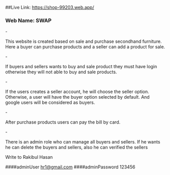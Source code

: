 ##Live Link: https://shop-99203.web.app/

### Web Name: SWAP

-<p>This website is created based on sale and purchase secondhand furniture. Here a buyer can purchase products and a seller can add a product for sale.</p> -<p>If buyers and sellers wants to buy and sale product they must have login otherwise they will not able to buy and sale products.</p> -<p>If the users creates a seller account, he will choose the seller option. Otherwise, a user will have the buyer option selected by default. And google users will be considered as buyers.</p> -<p>After purchase products users can pay the bill by card.</p> -<p>There is an admin role who can manage all buyers and sellers. If he wants he can delete the buyers and sellers, also he can verified the sellers</p>
Write to Rakibul Hasan

####adminUser hr1@gmail.com
####adminPassword 123456
